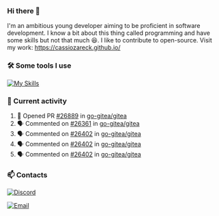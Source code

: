 ### Hi there 👋
I'm an ambitious young developer aiming to be proficient in software development. I know a bit about this thing called programming and have some skills but not that much 😆. I like to contribute to open-source. Visit my work: https://cassiozareck.github.io/

### 🛠️ Some tools I use
[![My Skills](https://skillicons.dev/icons?i=go,postgres,git,docker,python,linux)](https://skillicons.dev)

### 🔭 Current activity
<!--START_SECTION:activity-->
1. 💪 Opened PR [#26889](https://github.com/go-gitea/gitea/pull/26889) in [go-gitea/gitea](https://github.com/go-gitea/gitea)
2. 🗣 Commented on [#26361](https://github.com/go-gitea/gitea/issues/26361#issuecomment-1676169824) in [go-gitea/gitea](https://github.com/go-gitea/gitea)
3. 🗣 Commented on [#26402](https://github.com/go-gitea/gitea/pull/26402#issuecomment-1675925187) in [go-gitea/gitea](https://github.com/go-gitea/gitea)
4. 🗣 Commented on [#26402](https://github.com/go-gitea/gitea/pull/26402#issuecomment-1674819226) in [go-gitea/gitea](https://github.com/go-gitea/gitea)
5. 🗣 Commented on [#26402](https://github.com/go-gitea/gitea/pull/26402#issuecomment-1674805687) in [go-gitea/gitea](https://github.com/go-gitea/gitea)
<!--END_SECTION:activity-->

### 📫 Contacts
[![Discord](https://dcbadge.vercel.app/api/shield/828005328988798997)](https://discord.com/channels/@me/828005328988798997)

<a href="mailto:cassiomilczareck@gmail.com">
    <img src="https://img.shields.io/badge/Gmail-D14836?style=for-the-badge&logo=gmail&logoColor=white" alt="Email">
</a>

<!--
**cassiozareck/cassiozareck** is a ✨ _special_ ✨ repository because its `README.md` (this file) appears on your GitHub profile.

Here are some ideas to get you started:

- 🔭 I’m currently working on ...
- 🌱 I’m currently learning ...
- 👯 I’m looking to collaborate on ...
- 🤔 I’m looking for help with ...
- 💬 Ask me about ...
- 😄 Pronouns: ...
- ⚡ Fun fact: ...
-->
